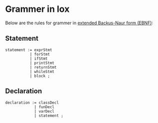 # Grammer in lox
Below are the rules for grammer in [extended Backus-Naur form (EBNF)](https://en.wikipedia.org/wiki/Extended_Backus-Naur_form):

## Statement
```ebnf
statement := exprStmt
           | forStmt
           | ifStmt
           | printStmt
           | returnStmt
           | whileStmt
           | block ;
```

## Declaration
```ebnf
declaration := classDecl
             | funDecl
             | varDecl
             | statement ;
```               
